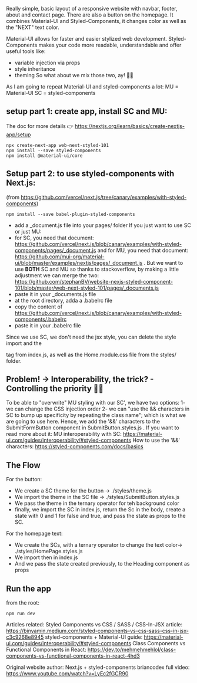Really simple, basic layout of a responsive website with navbar, footer, about and contact page.
There are also a button on the homepage. It combines Material-UI and Styled-Components, it changes color as well as the "NEXT" text color.

Material-UI allows for faster and easier stylized web development.
Styled-Components makes your code more readable, understandable and offer useful tools like:

- variable injection via props
- style inheritance
- theming
  So what about we mix those two, ay! 👨‍🎨

As I am going to repeat Material-UI and styled-components a lot:
MU = Material-UI
SC = styled-components

## setup part 1: create app, install SC and MU:

The doc for more details 👉 https://nextjs.org/learn/basics/create-nextjs-app/setup

```
npx create-next-app web-next-styled-101
npm install --save styled-components
npm install @material-ui/core
```

## Setup part 2: to use styled-components with Next.js:

(from https://github.com/vercel/next.js/tree/canary/examples/with-styled-components)

```
npm install --save babel-plugin-styled-components
```

- add a \_document.js file into your pages/ folder
  If you just want to use SC or just MU:
- for SC, you need that document: https://github.com/vercel/next.js/blob/canary/examples/with-styled-components/pages/_document.js
  and for MU, you need that document: https://github.com/mui-org/material-ui/blob/master/examples/nextjs/pages/_document.js .
  But we want to use **BOTH** SC and MU so thanks to stackoverflow, by making a little adjustment we can merge the two: https://github.com/stephanBV/website-nexjs-styled-component-101/blob/master/web-next-styled-101/pages/_documents.js
- paste it in your \_documents.js file
- at the root directory, adda a .babelrc file
- copy the content of https://github.com/vercel/next.js/blob/canary/examples/with-styled-components/.babelrc
- paste it in your .babelrc file

Since we use SC, we don't need the jsx style, you can delete the style import and the <div className={styles.container}> tag from index.js, as well as the Home.module.css file from the styles/ folder.

## Problem! -> Interoperability, the trick? - Controlling the priority 👮‍♀️

To be able to "overwrite" MU styling with our SC', we have two options:
1- we can change the CSS injection order
2- we can "use the && characters in SC to bump up specificity by repeating the class name"; which is what we are going to use here.
Hence, we add the '&&' characters to the SubmitFormButton component in SubmitButton.styles.js .
If you want to read more about it:
MU interoperability with SC: https://material-ui.com/guides/interoperability/#styled-components
How to use the '&&' characters: https://styled-components.com/docs/basics

## The Flow

For the button:

- We create a SC theme for the button -> ./styles/theme.js
- We import the theme in the SC file -> ./styles/SubmitButton.styles.js
- We pass the theme in the ternary operator for teh background color
- finally, we import the SC in index.js, return the Sc in the body, create a state with 0 and 1 for false and true, and pass the state as props to the SC.

For the homepage text:

- We create the SCs, with a ternary operator to change the text color-> ./styles/HomePage.styles.js
- We import then in index.js
- And we pass the state created previously, to the Heading component as props

## Run the app

from the root:

```
npm run dev
```

Articles related:
Styled Components vs CSS / SASS / CSS-In-JSX article: https://binyamin.medium.com/styled-components-vs-css-sass-css-in-jsx-c3c9268e8945
styled-components + Material-UI guide: https://material-ui.com/guides/interoperability/#styled-components
Class Components vs Functional Components in React: https://dev.to/mehmehmehlol/class-components-vs-functional-components-in-react-4hd3

Original website author: Next.js + styled-components
briancodex
full video: https://www.youtube.com/watch?v=LyEc2fGCR90
